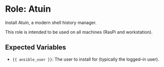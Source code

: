 # Role: Atuin

Install Atuin, a modern shell history manager.

This role is intended to be used on all machines (RasPi and workstation).

## Expected Variables

- `{{ ansible_user }}`: The user to install for (typically the logged-in user).
